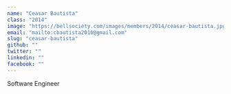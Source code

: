 ```yaml
---
name: "Ceasar Bautista"
class: "2014"
image: "https://bellsociety.com/images/members/2014/ceasar-bautista.jpg"
email: "mailto:cbautista2010@gmail.com"
slug: "ceasar-bautista"
github: ""
twitter: ""
linkedin: ""
facebook: ""
---
```

Software Engineer